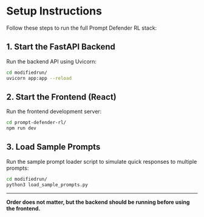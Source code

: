 # Setup Instructions

Follow these steps to run the full Prompt Defender RL stack:

## 1. Start the FastAPI Backend

Run the backend API using Uvicorn:

```bash
cd modifiedrun/
uvicorn app:app --reload
```

## 2. Start the Frontend (React)

Run the frontend development server:

```bash
cd prompt-defender-rl/
npm run dev
```

## 3. Load Sample Prompts

Run the sample prompt loader script to simulate quick responses to multiple prompts:

```bash
cd modifiedrun/
python3 load_sample_prompts.py
```

---

**Order does not matter, but the backend should be running before using the frontend.**
